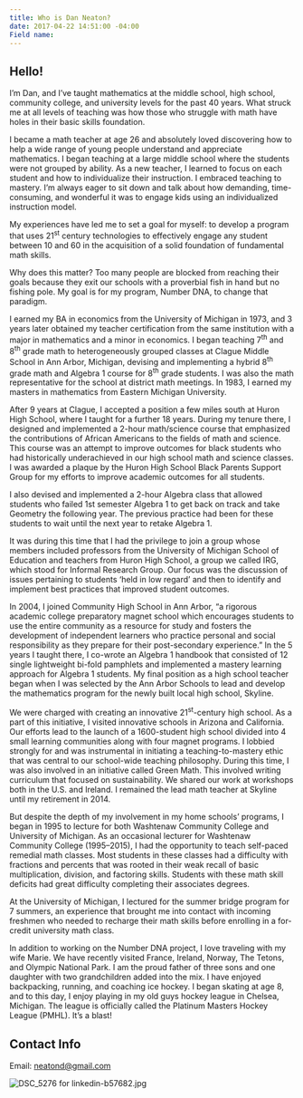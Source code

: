 ```yaml
---
title: Who is Dan Neaton?
date: 2017-04-22 14:51:00 -04:00
Field name: 
---
```


## Hello!

I’m Dan, and I’ve taught mathematics at the middle school, high school,
community college, and university levels for the past 40 years. What struck me
at all levels of teaching was how those who struggle with math have holes in
their basic skills foundation.

I became a math teacher at age 26 and absolutely loved discovering how to help a
wide range of young people understand and appreciate mathematics. I began
teaching at a large middle school where the students were not grouped by
ability. As a new teacher, I learned to focus on each student and how to
individualize their instruction. I embraced teaching to mastery. I’m always
eager to sit down and talk about how demanding, time-consuming, and wonderful it
was to engage kids using an individualized instruction model.

My experiences have led me to set a goal for myself: to develop a program that
uses 21<sup>st</sup> century technologies to effectively engage any student
between 10 and 60 in the acquisition of a solid foundation of fundamental math
skills.

Why does this matter? Too many people are blocked from reaching their goals
because they exit our schools with a proverbial fish in hand but no fishing
pole. My goal is for my program, Number DNA, to change that paradigm.

I earned my BA in economics from the University of Michigan in 1973, and 3 years
later obtained my teacher certification from the same institution with a major
in mathematics and a minor in economics. I began teaching 7<sup>th</sup> and
8<sup>th</sup> grade math to heterogeneously grouped classes at Clague Middle
School in Ann Arbor, Michigan, devising and implementing a hybrid 8<sup>th</sup>
grade math and Algebra 1 course for 8<sup>th</sup> grade students. I was also
the math representative for the school at district math meetings. In 1983, I
earned my masters in mathematics from Eastern Michigan University.

After 9 years at Clague, I accepted a position a few miles south at Huron High
School, where I taught for a further 18 years. During my tenure there, I
designed and implemented a 2-hour math/science course that emphasized the
contributions of African Americans to the fields of math and science. This
course was an attempt to improve outcomes for black students who had
historically underachieved in our high school math and science classes. I was
awarded a plaque by the Huron High School Black Parents Support Group for my
efforts to improve academic outcomes for all students.

I also devised and implemented a 2-hour Algebra class that allowed students who
failed 1st semester Algebra 1 to get back on track and take Geometry the
following year. The previous practice had been for these students to wait until
the next year to retake Algebra 1.

It was during this time that I had the privilege to join a group whose members
included professors from the University of Michigan School of Education and
teachers from Huron High School, a group we called IRG, which stood for Informal
Research Group. Our focus was the discussion of issues pertaining to students
‘held in low regard’ and then to identify and implement best practices that
improved student outcomes.

In 2004, I joined Community High School in Ann Arbor, “a rigorous academic
college preparatory magnet school which encourages students to use the entire
community as a resource for study and fosters the development of independent
learners who practice personal and social responsibility as they prepare for
their post-secondary experience.” In the 5 years I taught there, I co-wrote an
Algebra 1 handbook that consisted of 12 single lightweight bi-fold pamphlets and
implemented a mastery learning approach for Algebra 1 students. My final
position as a high school teacher began when I was selected by the Ann Arbor
Schools to lead and develop the mathematics program for the newly built local
high school, Skyline.

We were charged with creating an innovative 21<sup>st</sup>-century high school.
As a part of this initiative, I visited innovative schools in Arizona and
California. Our efforts lead to the launch of a 1600-student high school divided
into 4 small learning communities along with four magnet programs. I lobbied
strongly for and was instrumental in initiating a teaching-to-mastery ethic that
was central to our school-wide teaching philosophy. During this time, I was also
involved in an initiative called Green Math. This involved writing curriculum
that focused on sustainability. We shared our work at workshops both in the
U.S. and Ireland. I remained the lead math teacher at Skyline until my
retirement in 2014.

But despite the depth of my involvement in my home schools’ programs, I began in
1995 to lecture for both Washtenaw Community College and University of
Michigan. As an occasional lecturer for Washtenaw Community College (1995–2015),
I had the opportunity to teach self-paced remedial math classes. Most students
in these classes had a difficulty with fractions and percents that was rooted in
their weak recall of basic multiplication, division, and factoring
skills. Students with these math skill deficits had great difficulty completing
their associates degrees.

At the University of Michigan, I lectured for the summer bridge program for 7
summers, an experience that brought me into contact with incoming freshmen who
needed to recharge their math skills before enrolling in a for-credit university
math class.

In addition to working on the Number DNA project, I love traveling with my wife
Marie. We have recently visited France, Ireland, Norway, The Tetons, and Olympic
National Park. I am the proud father of three sons and one daughter with two
grandchildren added into the mix. I have enjoyed backpacking, running, and
coaching ice hockey. I began skating at age 8, and to this day, I enjoy playing
in my old guys hockey league in Chelsea, Michigan. The league is officially
called the Platinum Masters Hockey League (PMHL). It’s a blast!

## Contact Info

Email: [neatond@gmail.com](mailto:neatond@gmail.com)

![DSC_5276 for linkedin-b57682.jpg](/uploads/DSC_5276%20for%20linkedin-b57682.jpg)

